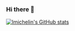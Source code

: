 ### Hi there 👋

[![lmichelin's GitHub stats](https://github-readme-stats.vercel.app/api?username=lmichelin&show_icons=true&theme=tokyonight&count_private=true)](https://github.com/lmichelin)

<!--
**lmichelin/lmichelin** is a ✨ _special_ ✨ repository because its `README.md` (this file) appears on your GitHub profile.

Here are some ideas to get you started:

- 🔭 I’m currently working on ...
- 🌱 I’m currently learning ...
- 👯 I’m looking to collaborate on ...
- 🤔 I’m looking for help with ...
- 💬 Ask me about ...
- 📫 How to reach me: ...
- 😄 Pronouns: ...
- ⚡ Fun fact: ...
-->
